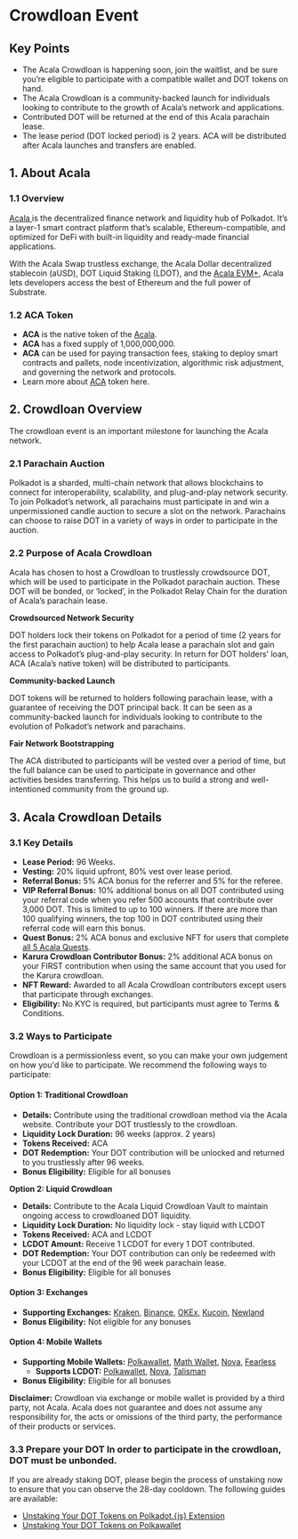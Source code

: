 # Crowdloan Event

## Key Points&#x20;

* The Acala Crowdloan is happening soon, join the waitlist, and be sure you’re eligible to participate with a compatible wallet and DOT tokens on hand.&#x20;
* The Acala Crowdloan is a community-backed launch for individuals looking to contribute to the growth of Acala’s network and applications.&#x20;
* Contributed DOT will be returned at the end of this Acala parachain lease.
* The lease period (DOT locked period) is 2 years. ACA will be distributed after Acala launches and transfers are enabled.

## 1. About Acala

### 1.1 Overview

[Acala ](https://acala.network)is the decentralized finance network and liquidity hub of Polkadot. It’s a layer-1 smart contract platform that’s scalable, Ethereum-compatible, and optimized for DeFi with built-in liquidity and ready-made financial applications.

With the Acala Swap trustless exchange, the Acala Dollar decentralized stablecoin (aUSD), DOT Liquid Staking (LDOT), and the [Acala EVM+](https://medium.com/acalanetwork/scale-ethereum-based-defi-to-polkadot-with-acala-evm-now-fully-evm-compatible-with-full-access-to-cd3afd525f96), Acala lets developers access the best of Ethereum and the full power of Substrate.

### 1.2 ACA Token

* **ACA** is the native token of the [Acala](https://acala.network).&#x20;
* **ACA** has a fixed supply of 1,000,000,000.
* **ACA** can be used for paying transaction fees, staking to deploy smart contracts and pallets, node incentivization, algorithmic risk adjustment, and governing the network and protocols.
* Learn more about [ACA](https://acala.network/acala/token) token here.

## 2. Crowdloan Overview

The crowdloan event is an important milestone for launching the Acala network.

### 2.1 Parachain Auction

Polkadot is a sharded, multi-chain network that allows blockchains to connect for interoperability, scalability, and plug-and-play network security. To join Polkadot’s network, all parachains must participate in and win a unpermissioned candle auction to secure a slot on the network. Parachains can choose to raise DOT in a variety of ways in order to participate in the auction.

### 2.2 Purpose of Acala Crowdloan&#x20;

Acala has chosen to host a Crowdloan to trustlessly crowdsource DOT, which will be used to participate in the Polkadot parachain auction. These DOT will be bonded, or ‘locked’, in the Polkadot Relay Chain for the duration of Acala’s parachain lease.

**Crowdsourced Network Security**&#x20;

DOT holders lock their tokens on Polkadot for a period of time (2 years for the first parachain auction) to help Acala lease a parachain slot and gain access to Polkadot’s plug-and-play security. In return for DOT holders’ loan, ACA (Acala’s native token) will be distributed to participants.

**Community-backed Launch**&#x20;

DOT tokens will be returned to holders following parachain lease, with a guarantee of receiving the DOT principal back. It can be seen as a community-backed launch for individuals looking to contribute to the evolution of Polkadot’s network and parachains.

**Fair Network Bootstrapping**&#x20;

The ACA distributed to participants will be vested over a period of time, but the full balance can be used to participate in governance and other activities besides transferring. This helps us to build a strong and well-intentioned community from the ground up.

## 3. Acala Crowdloan Details

### 3.1 Key Details

* **Lease Period:** 96 Weeks.
* **Vesting:** 20% liquid upfront, 80% vest over lease period.
* **Referral Bonus:** 5% ACA bonus for the referrer and 5% for the referee.
* **VIP Referral Bonus:** 10% additional bonus on all DOT contributed using your referral code when you refer 500 accounts that contribute over 3,000 DOT. This is limited to up to 100 winners. If there are more than 100 qualifying winners, the top 100 in DOT contributed using their referral code will earn this bonus.
* **Quest Bonus:** 2% ACA bonus and exclusive NFT for users that complete [all 5 Acala Quests](https://acala.network/acala/quests).
* **Karura Crowdloan Contributor Bonus:** 2% additional ACA bonus on your FIRST contribution when using the same account that you used for the Karura crowdloan.
* **NFT Reward:** Awarded to all Acala Crowdloan contributors except users that participate through exchanges.
* **Eligibility:** No KYC is required, but participants must agree to Terms & Conditions.

### 3.2 Ways to Participate

Crowdloan is a permissionless event, so you can make your own judgement on how you'd like to participate. We recommend the following ways to participate:

#### Option 1: Traditional Crowdloan

* **Details:** Contribute using the traditional crowdloan method via the Acala website. Contribute your DOT trustlessly to the crowdloan.
* **Liquidity Lock Duration:** 96 weeks (approx. 2 years)
* **Tokens Received:** ACA
* **DOT Redemption:** Your DOT contribution will be unlocked and returned to you trustlessly after 96 weeks.
* **Bonus Eligibility:** Eligible for all bonuses

**Option 2: Liquid Crowdloan**

* **Details:** Contribute to the Acala Liquid Crowdloan Vault to maintain ongoing access to crowdloaned DOT liquidity.
* **Liquidity Lock Duration:** No liquidity lock - stay liquid with LCDOT
* **Tokens Received:** ACA and LCDOT
* **LCDOT Amount:** Receive 1 LCDOT for every 1 DOT contributed.
* **DOT Redemption:** Your DOT contribution can only be redeemed with your LCDOT at the end of the 96 week parachain lease.
* **Bonus Eligibility:** Eligible for all bonuses

#### Option 3: Exchanges

* **Supporting Exchanges:** [Kraken](https://www.kraken.com/learn/parachain-auctions), [Binance](https://www.binance.com/en/dotslot), [OKEx](https://www.okex.com/earn/slotauction), [Kucoin](https://www.kucoin.com/news/en-kucoin-will-support-the-kusama-parachain-slot-auction), [Newland](https://newland.finance)
* **Bonus Eligibility:** Not eligible for any bonuses

#### Option 4: Mobile Wallets

* **Supporting Mobile Wallets:** [Polkawallet](https://polkawallet.io), [Math Wallet](https://mathwallet.org/en-us/), [Nova](https://novawallet.io), [Fearless](https://fearlesswallet.io)
  * **Supports LCDOT:** [Polkawallet](https://polkawallet.io), [Nova](https://novawallet.io), [Talisman](https://app.talisman.xyz)
* **Bonus Eligibility:** Eligible for all bonuses

**Disclaimer:** Crowdloan via exchange or mobile wallet is provided by a third party, not Acala. Acala does not guarantee and does not assume any responsibility for, the acts or omissions of the third party, the performance of their products or services.&#x20;

### 3.3 Prepare your DOT In order to participate in the crowdloan, DOT must be unbonded.&#x20;

If you are already staking DOT, please begin the process of unstaking now to ensure that you can observe the 28-day cooldown. The following guides are available: ​

* [Unstaking Your DOT Tokens on Polkadot.{js} Extension​](https://wiki.acala.network/acala/acala-crowdloan/dot-address/unstaking-your-dot/unstaking-your-dot-tokens-on-polkadot.-js-extension)&#x20;
* [Unstaking Your DOT Tokens on Polkawallet](https://wiki.acala.network/acala/acala-crowdloan/dot-address/unstaking-your-dot/unstaking-your-dot-tokens-on-polkawallet)



